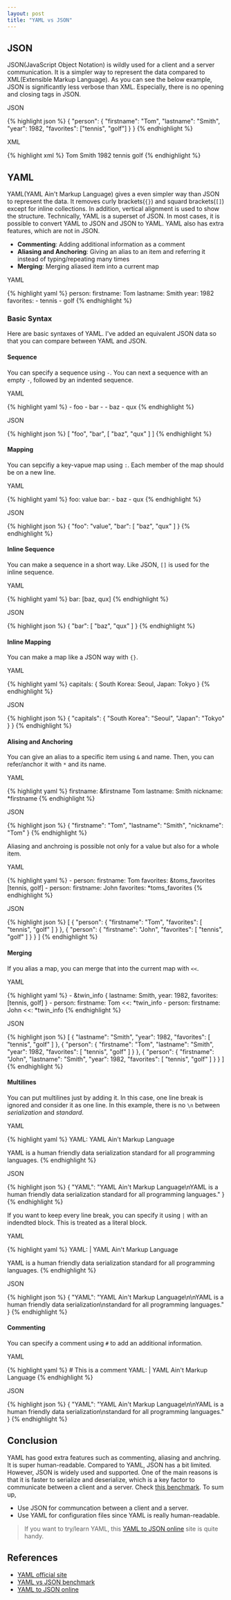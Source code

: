 ```yaml
---
layout: post
title: "YAML vs JSON"
---
```


## JSON

JSON(JavaScript Object Notation) is wildly used for a client and a server communication. It is a simpler way to represent the data compared to XML(Extensible Markup Language). As you can see the below example, JSON is significantly less verbose than XML. Especially, there is no opening and closing tags in JSON.

<p class="code-label">JSON</p>
{% highlight json %}
{
  "person": {
    "firstname": "Tom",
    "lastname": "Smith",
    "year": 1982,
    "favorites": ["tennis", "golf"]
  }
}
{% endhighlight %}

<p class="code-label">XML</p>
{% highlight xml %}
<person>
  <firstname>Tom<firstname>
  <lastname>Smith<lastname>
  <year>1982<year>
  <favorites>
    <value>tennis</value>
    <value>golf</value>
  </favorites>
</person>
{% endhighlight %}

## YAML
YAML(YAML Ain't Markup Language) gives a even simpler way than JSON to represent the data. It removes curly brackets(`{}`) and squard brackets(`[]`) except for inline collections. In addition, vertical alignment is used to show the structure. Technically, YAML is a superset of JSON. In most cases, it is possible to convert YAML to JSON and JSON to YAML. YAML also has extra features, which are not in JSON.

* **Commenting**: Adding additional information as a comment
* **Aliasing and Anchoring**: Giving an alias to an item and referring it instead of typing/repeating many times
* **Merging**: Merging aliased item into a current map

<p class="code-label">YAML</p>
{% highlight yaml %}
person:
  firstname: Tom
  lastname: Smith
  year: 1982
  favorites:
    - tennis
    - golf
{% endhighlight %}

### Basic Syntax
Here are basic syntaxes of YAML. I've added an equivalent JSON data so that you can compare between YAML and JSON.

#### Sequence
You can specify a sequence using `-`. You can next a sequence with an empty `-`, followed by an indented sequence.

<p class="code-label">YAML</p>
{% highlight yaml %}
- foo
- bar
-
  - baz
  - qux
{% endhighlight %}

<p class="code-label">JSON</p>
{% highlight json %}
[
  "foo",
  "bar",
  [
    "baz",
    "qux"
  ]
]
{% endhighlight %}

#### Mapping
You can sepcifiy a key-vapue map using `:`. Each member of the map should be on a new line.

<p class="code-label">YAML</p>
{% highlight yaml %}
foo: value
bar:
  - baz
  - qux
{% endhighlight %}

<p class="code-label">JSON</p>
{% highlight json %}
{
  "foo": "value",
  "bar": [
    "baz",
    "qux"
  ]
}
{% endhighlight %}

#### Inline Sequence
You can make a sequence in a short way. Like JSON, `[]` is used for the inline sequence.

<p class="code-label">YAML</p>
{% highlight yaml %}
bar: [baz, qux]
{% endhighlight %}

<p class="code-label">JSON</p>
{% highlight json %}
{
  "bar": [
    "baz",
    "qux"
  ]
}
{% endhighlight %}

#### Inline Mapping
You can make a map like a JSON way with `{}`.

<p class="code-label">YAML</p>
{% highlight yaml %}
capitals: { South Korea: Seoul, Japan: Tokyo }
{% endhighlight %}

<p class="code-label">JSON</p>
{% highlight json %}
{
  "capitals": {
    "South Korea": "Seoul",
    "Japan": "Tokyo"
  }
}
{% endhighlight %}

#### Alising and Anchoring
You can give an alias to a specific item using `&` and name. Then, you can refer/anchor it with `*` and its name.

<p class="code-label">YAML</p>
{% highlight yaml %}
firstname: &firstname Tom
lastname: Smith
nickname: *firstname
{% endhighlight %}

<p class="code-label">JSON</p>
{% highlight json %}
{
  "firstname": "Tom",
  "lastname": "Smith",
  "nickname": "Tom"
}
{% endhighlight %}

Aliasing and anchroing is possible not only for a value but also for a whole item.

<p class="code-label">YAML</p>
{% highlight yaml %}
- person:
    firstname: Tom
    favorites: &toms_favorites [tennis, golf]
- person:
    firstname: John
    favorites: *toms_favorites
{% endhighlight %}

<p class="code-label">JSON</p>
{% highlight json %}
[
  {
    "person": {
      "firstname": "Tom",
      "favorites": [
        "tennis",
        "golf"
      ]
    }
  },
  {
    "person": {
      "firstname": "John",
      "favorites": [
        "tennis",
        "golf"
      ]
    }
  }
]
{% endhighlight %}

#### Merging
If you alias a map, you can merge that into the current map with `<<`.
<p class="code-label">YAML</p>
{% highlight yaml %}
- &twin_info  {
  lastname: Smith,
  year: 1982,
  favorites: [tennis, golf]
}
- person:
    firstname: Tom
    <<: *twin_info
- person:
    firstname: John
    <<: *twin_info
{% endhighlight %}

<p class="code-label">JSON</p>
{% highlight json %}
[
  {
    "lastname": "Smith",
    "year": 1982,
    "favorites": [
      "tennis",
      "golf"
    ]
  },
  {
    "person": {
      "firstname": "Tom",
      "lastname": "Smith",
      "year": 1982,
      "favorites": [
        "tennis",
        "golf"
      ]
    }
  },
  {
    "person": {
      "firstname": "John",
      "lastname": "Smith",
      "year": 1982,
      "favorites": [
        "tennis",
        "golf"
      ]
    }
  }
]
{% endhighlight %}

#### Multilines
You can put multilines just by adding it. In this case, one line break is ignored and consider it as one line. In this example, there is no `\n` between _serialization_ and _standard_.

<p class="code-label">YAML</p>
{% highlight yaml %}
YAML:
  YAML Ain't Markup Language

  YAML is a human friendly data serialization
  standard for all programming languages.
{% endhighlight %}

<p class="code-label">JSON</p>
{% highlight json %}
{
  "YAML": "YAML Ain't Markup Language\nYAML is a human friendly data serialization standard for all programming languages."
}
{% endhighlight %}

If you want to keep every line break, you can specify it using `|` with an indendted block. This is treated as a literal block.

<p class="code-label">YAML</p>
{% highlight yaml %}
YAML: |
  YAML Ain't Markup Language

  YAML is a human friendly data serialization
  standard for all programming languages.
{% endhighlight %}

<p class="code-label">JSON</p>
{% highlight json %}
{
  "YAML": "YAML Ain't Markup Language\n\nYAML is a human friendly data serialization\nstandard for all programming languages."
}
{% endhighlight %}

#### Commenting
You can specify a comment using `#` to add an additional information.

<p class="code-label">YAML</p>
{% highlight yaml %}
# This is a comment
YAML: |
  YAML Ain't Markup Language
{% endhighlight %}

<p class="code-label">JSON</p>
{% highlight json %}
{
  "YAML": "YAML Ain't Markup Language\n\nYAML is a human friendly data serialization\nstandard for all programming languages."
}
{% endhighlight %}

## Conclusion
YAML has good extra features such as commenting, aliasing and anchring. It is super human-readable. Compared to YAML, JSON has a bit limited. However, JSON is widely used and supported. One of the main reasons is that it is faster to serialize and deserialize, which is a key factor to communicate between a client and a server. Check [this benchmark](https://gist.github.com/havenwood/4513627). To sum up,

* Use JSON for communcation between a client and a server.
* Use YAML for configuration files since YAML is really human-readable.

> If you want to try/learn YAML, this [YAML to JSON online](https://www.json2yaml.com/convert-yaml-to-json) site is quite handy.

## References
* [YAML official site](http://yaml.org/)
* [YAML vs JSON benchmark](https://gist.github.com/havenwood/4513627)
* [YAML to JSON online](https://www.json2yaml.com/convert-yaml-to-json)
